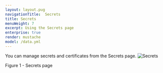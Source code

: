 ```yaml
---
layout: layout.pug
navigationTitle:  Secrets
title: Secrets
menuWeight: 7
excerpt: Using the Secrets page
enterprise: true
render: mustache
model: /data.yml
---
```


You can manage secrets and certificates from the Secrets page.
![Secrets](/1.13/img/GUI-Secrets-Secrets_View_With_Secrets-1_12.png)

Figure 1 - Secrets page
